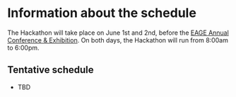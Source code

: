 # Information about the schedule
The Hackathon will take place on June 1st and 2nd, before the [EAGE Annual Conference & Exhibition](https://events.eage.org/en/2019/eage-annual-2019/). On both days, the Hackathon will run from 8:00am to 6:00pm.

## Tentative schedule
* TBD
